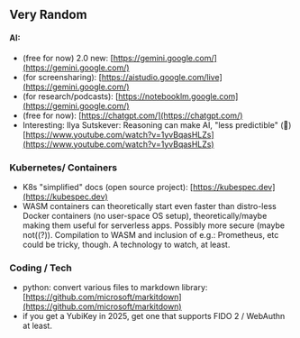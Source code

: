 ## Very Random
#### AI:
- (free for now) 2.0 new: [https://gemini.google.com/](https://gemini.google.com/)
- (for screensharing): [https://aistudio.google.com/live](https://gemini.google.com/)
- (for research/podcasts): [https://notebooklm.google.com](https://gemini.google.com/)
- (free for now): [https://chatgpt.com/](https://chatgpt.com/)
- Interesting: Ilya Sutskever: Reasoning can make AI, "less predictible" (🤯) [https://www.youtube.com/watch?v=1yvBqasHLZs](https://www.youtube.com/watch?v=1yvBqasHLZs)

### Kubernetes/ Containers
- K8s "simplified" docs (open source project): [https://kubespec.dev](https://kubespec.dev)
- WASM containers can theoretically start even faster than distro-less Docker containers (no user-space OS setup), theoretically/maybe making them useful for serverless apps. Possibly more secure (maybe not((?)). Compilation to WASM and inclusion of e.g.: Prometheus, etc could be tricky, though. A technology to watch, at least.

### Coding / Tech
- python: convert various files to markdown library: [https://github.com/microsoft/markitdown](https://github.com/microsoft/markitdown)
- if you get a YubiKey in 2025, get one that supports FIDO 2 / WebAuthn at least.

